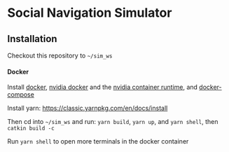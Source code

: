 # Social Navigation Simulator

## Installation

Checkout this repository to `~/sim_ws`

#### Docker

Install [docker](https://docs.docker.com/engine/install/ubuntu/), [nvidia docker](https://github.com/NVIDIA/nvidia-docker) and the [nvidia container runtime](https://github.com/nvidia/nvidia-container-runtime), and [docker-compose](https://docs.docker.com/compose/install/)

Install yarn: https://classic.yarnpkg.com/en/docs/install

Then cd into `~/sim_ws` and run: `yarn build`, `yarn up`, and `yarn shell`, then `catkin build -c`

Run `yarn shell` to open more terminals in the docker container
